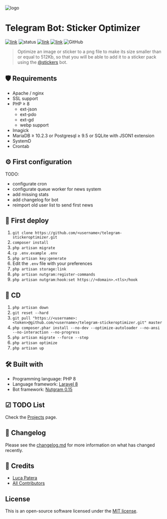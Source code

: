 <img src="https://i.imgur.com/6Wi7eHS.png" alt="logo"/>

# Telegram Bot: Sticker Optimizer

[![link](https://img.shields.io/badge/bot-%40newstickeroptimizerbot-blue)](https://t.me/newstickeroptimizerbot)
![status](https://img.shields.io/badge/status-online-green)
[![link](https://img.shields.io/badge/news-%40LKS93C-blue)](https://t.me/LKS93C)
[![link](https://img.shields.io/badge/support-%40Lukasss93Support-orange)](https://t.me/Lukasss93Support)
![GitHub](https://img.shields.io/github/license/Lukasss93/telegram-stickeroptimizer)

> Optimize an image or sticker to a png file to make its size smaller than or equal to 512Kb,
> so that you will be able to add it to a sticker pack using the [@stickers](https://t.me/stickers) bot.

## 🛡 Requirements
- Apache / nginx
- SSL support
- PHP ≥ 8
    - ext-json
    - ext-pdo
    - ext-gd
    - webp support
- Imagick
- MariaDB ≥ 10.2.3 or Postgresql ≥ 9.5 or SQLite with JSON1 extension
- SystemD
- Crontab

## ⚙ First configuration
TODO:
- configurate cron
- configurate queue worker for news system
- add missing stats
- add changelog for bot
- reimport old user list to send first news

## 🚀 First deploy
1. `git clone https://github.com/<username>/telegram-stickeroptimizer.git`
2. `composer install`
3. `php artisan migrate`
4. `cp .env.example .env`
5. `php artisan key:generate`
6. Edit the `.env` file with your preferences
7. `php artisan storage:link`
8. `php artisan nutgram:register-commands`
9. `php artisan nutgram:hook:set https://<domain>.<tls>/hook`

## 🌠 CD
1. `php artisan down`
2. `git reset --hard`
3. `git pull "https://<username>:<token>@github.com/<username>/telegram-stickeroptimizer.git" master `
4. `php composer.phar install --no-dev --optimize-autoloader --no-ansi --no-interaction --no-progress `
5. `php artisan migrate --force --step `
6. `php artisan optimize`
7. `php artisan up`

## 🛠 Built with
- Programming language: PHP 8
- Language framework: [Laravel 8](https://github.com/laravel/laravel)
- Bot framework: [Nutgram 0.15](https://github.com/SergiX44/Nutgram)

## ☑ TODO List
Check the [Projects](https://github.com/Lukasss93/telegram-stickeroptimizer/projects/2) page.

## 📃 Changelog
Please see the [changelog.md](changelog.md) for more information on what has changed recently.

## 🏅 Credits
- [Luca Patera](https://github.com/Lukasss93)
- [All Contributors](https://github.com/Lukasss93/telegram-stickeroptimizer/contributors)

## License
This is an open-source software licensed under the [MIT license](LICENSE.md).
